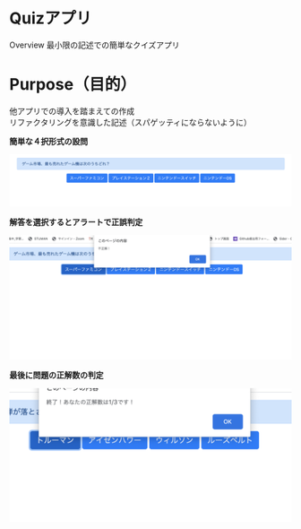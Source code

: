 # Quizアプリ

Overview
最小限の記述での簡単なクイズアプリ

# Purpose（目的）
他アプリでの導入を踏まえての作成  
リファクタリングを意識した記述（スパゲッティにならないように）  
  
  

**簡単な４択形式の設問**  
  
  
![サンプル画像](https://github.com/5saito/quiz-java/blob/master/Quiz.png)

**解答を選択するとアラートで正誤判定**  
  

![サンプル画像](https://github.com/5saito/quiz-java/blob/master/Quiz2.png)

**最後に問題の正解数の判定**  
  
  
![サンプル画像](https://github.com/5saito/quiz-java/blob/master/Quiz3.png)



